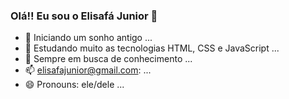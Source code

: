 ### Olá!! Eu sou o Elisafá Junior 👋

- 🔭 Iniciando um sonho antigo ...
- 🌱 Estudando muito as tecnologias HTML, CSS e JavaScript ...
- 🤔 Sempre em busca de conhecimento ...
- 📫 elisafajunior@gmail.com: ...
- 😄 Pronouns: ele/dele ...
##
